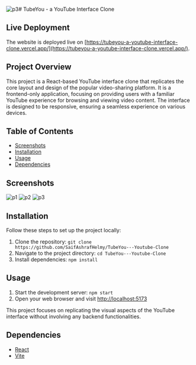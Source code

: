 ![p3](https://github.com/SaifAshrafHelmy/TubeYou---Youtube-Clone/assets/80127623/86716c75-5a7d-4949-96dd-b9be1deedf7f)# TubeYou - a YouTube Interface Clone

## Live Deployment

The website is deployed live on [https://tubeyou-a-youtube-interface-clone.vercel.app/](https://tubeyou-a-youtube-interface-clone.vercel.app/).

## Project Overview

This project is a React-based YouTube interface clone that replicates the core layout and design of the popular video-sharing platform. It is a frontend-only application, focusing on providing users with a familiar YouTube experience for browsing and viewing video content. The interface is designed to be responsive, ensuring a seamless experience on various devices.

## Table of Contents

- [Screenshots](#screenshots)
- [Installation](#installation)
- [Usage](#usage)
- [Dependencies](#dependencies)



## Screenshots
![p1](https://github.com/SaifAshrafHelmy/TubeYou---Youtube-Clone/assets/80127623/6a13c969-4772-4174-b0bb-0866f7d23b4f)
![p2](https://github.com/SaifAshrafHelmy/TubeYou---Youtube-Clone/assets/80127623/bd97cd0b-0493-46f2-8a66-17e1a677d214)
![p3](https://github.com/SaifAshrafHelmy/TubeYou---Youtube-Clone/assets/80127623/535da714-993a-4138-ba2c-1d4e5eb14fb5)






## Installation

Follow these steps to set up the project locally:

1. Clone the repository: `git clone https://github.com/SaifAshrafHelmy/TubeYou---Youtube-Clone`
2. Navigate to the project directory: `cd TubeYou---Youtube-Clone`
3. Install dependencies: `npm install`

## Usage

1. Start the development server: `npm start`
2. Open your web browser and visit [http://localhost:5173](http://localhost:5173)

This project focuses on replicating the visual aspects of the YouTube interface without involving any backend functionalities.

## Dependencies

- [React](https://reactjs.org/)
- [Vite](https://vitejs.dev/)

